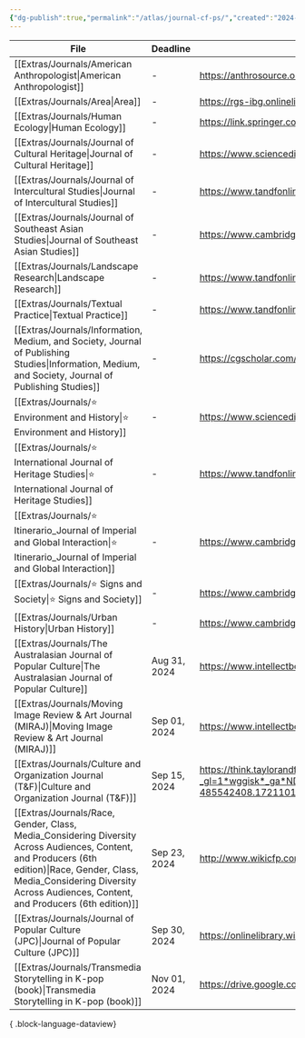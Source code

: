 ```yaml
---
{"dg-publish":true,"permalink":"/atlas/journal-cf-ps/","created":"2024-07-16T15:28:39.802+08:00","updated":"2024-07-23T10:47:14.474+08:00"}
---
```



| File                                                                                                                                                                                                                                    | Deadline     | URL                                                                                                                                                                                                                                                                                                                                                                              |
| --------------------------------------------------------------------------------------------------------------------------------------------------------------------------------------------------------------------------------------- | ------------ | -------------------------------------------------------------------------------------------------------------------------------------------------------------------------------------------------------------------------------------------------------------------------------------------------------------------------------------------------------------------------------- |
| [[Extras/Journals/American Anthropologist\|American Anthropologist]]                                                                                                                                                                 | \-           | https://anthrosource.onlinelibrary.wiley.com/journal/15481433/journal-metrics                                                                                                                                                                                                                                                                                                    |
| [[Extras/Journals/Area\|Area]]                                                                                                                                                                                                       | \-           | https://rgs-ibg.onlinelibrary.wiley.com/journal/14754762                                                                                                                                                                                                                                                                                                                         |
| [[Extras/Journals/Human Ecology\|Human Ecology]]                                                                                                                                                                                     | \-           | https://link.springer.com/journal/10745/submission-guidelines?utm_source=slink&utm_medium=journal_finder#top                                                                                                                                                                                                                                                                     |
| [[Extras/Journals/Journal of Cultural Heritage\|Journal of Cultural Heritage]]                                                                                                                                                       | \-           | https://www.sciencedirect.com/journal/journal-of-cultural-heritage/publish/guide-for-authors                                                                                                                                                                                                                                                                                     |
| [[Extras/Journals/Journal of Intercultural Studies\|Journal of Intercultural Studies]]                                                                                                                                               | \-           | https://www.tandfonline.com/journals/cjis20/about-this-journal#aims-and-scope                                                                                                                                                                                                                                                                                                    |
| [[Extras/Journals/Journal of Southeast Asian Studies\|Journal of Southeast Asian Studies]]                                                                                                                                           | \-           | https://www.cambridge.org/core/journals/journal-of-southeast-asian-studies                                                                                                                                                                                                                                                                                                       |
| [[Extras/Journals/Landscape Research\|Landscape Research]]                                                                                                                                                                           | \-           | https://www.tandfonline.com/journals/clar20/about-this-journal                                                                                                                                                                                                                                                                                                                   |
| [[Extras/Journals/Textual Practice\|Textual Practice]]                                                                                                                                                                               | \-           | https://www.tandfonline.com/journals/rtpr20                                                                                                                                                                                                                                                                                                                                      |
| [[Extras/Journals/Information, Medium, and Society, Journal of Publishing Studies\|Information, Medium, and Society, Journal of Publishing Studies]]                                                                                 | \-           | https://cgscholar.com/bookstore/cgrn/189/480                                                                                                                                                                                                                                                                                                                                     |
| [[Extras/Journals/⭐️ Environment and History\|⭐️ Environment and History]]                                                                                                                                                           | \-           | https://www.sciencedirect.com/journal/journal-of-cultural-heritage/publish/guide-for-authors                                                                                                                                                                                                                                                                                     |
| [[Extras/Journals/⭐️ International Journal of Heritage Studies\|⭐️ International Journal of Heritage Studies]]                                                                                                                       | \-           | https://www.tandfonline.com/journals/rjhs20/about-this-journal#editorial-board                                                                                                                                                                                                                                                                                                   |
| [[Extras/Journals/⭐️ Itinerario_Journal of Imperial and Global Interaction\|⭐️ Itinerario_Journal of Imperial and Global Interaction]]                                                                                               | \-           | https://www.cambridge.org/core/journals/itinerario                                                                                                                                                                                                                                                                                                                               |
| [[Extras/Journals/⭐️ Signs and Society\|⭐️ Signs and Society]]                                                                                                                                                                       | \-           | https://www.cambridge.org/core/journals/signs-and-society/information/author-instructions/preparing-your-materials                                                                                                                                                                                                                                                               |
| [[Extras/Journals/Urban History\|Urban History]]                                                                                                                                                                                     | \-           | https://www.cambridge.org/core/journals/itinerario                                                                                                                                                                                                                                                                                                                               |
| [[Extras/Journals/The Australasian Journal of Popular Culture\|The Australasian Journal of Popular Culture]]                                                                                                                         | Aug 31, 2024 | https://www.intellectbooks.com/the-australasian-journal-of-popular-culture                                                                                                                                                                                                                                                                                                       |
| [[Extras/Journals/Moving Image Review & Art Journal (MIRAJ)\|Moving Image Review & Art Journal (MIRAJ)]]                                                                                                                             | Sep 01, 2024 | https://www.intellectbooks.com/miraj-the-moving-image-review-art-journal#call-for-papers                                                                                                                                                                                                                                                                                         |
| [[Extras/Journals/Culture and Organization Journal (T&F)\|Culture and Organization Journal (T&F)]]                                                                                                                                   | Sep 15, 2024 | https://think.taylorandfrancis.com/special_issues/good-bad-ugly-representation-leadership-popular-culture/?_gl=1*wggisk*_ga*NDg1NTQyNDA4LjE3MjExMDEzNDc.*_ga_P72E44E6LY*MTcyMTExMjE3NC4xLjAuMTcyMTExMjE4NC4wLjAuMA..*_gcl_au*MjA0MzU5MzU0My4xNzIxMTAxNTM4*_ga_0HYE8YG0M6*MTcyMTEwMTM0Ni4xLjEuMTcyMTExMjIxMS4xNS4wLjA.&_ga=2.235871046.639862246.1721101348-485542408.1721101347/ |
| [[Extras/Journals/Race, Gender, Class, Media_Considering Diversity Across Audiences, Content, and Producers (6th edition)\|Race, Gender, Class, Media_Considering Diversity Across Audiences, Content, and Producers (6th edition)]] | Sep 23, 2024 | http://www.wikicfp.com/cfp/servlet/event.showcfp?eventid=181527&copyownerid=188185                                                                                                                                                                                                                                                                                               |
| [[Extras/Journals/Journal of Popular Culture (JPC)\|Journal of Popular Culture (JPC)]]                                                                                                                                               | Sep 30, 2024 | https://onlinelibrary.wiley.com/journal/15405931                                                                                                                                                                                                                                                                                                                                 |
| [[Extras/Journals/Transmedia Storytelling in K-pop (book)\|Transmedia Storytelling in K-pop (book)]]                                                                                                                                 | Nov 01, 2024 | https://drive.google.com/file/d/1vkJweIlNFdvveJC0WtYqzKxXi1fMFw1G/view                                                                                                                                                                                                                                                                                                           |

{ .block-language-dataview}
